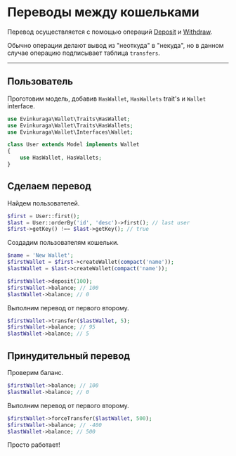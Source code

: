 # Переводы между кошельками

Перевод осуществляется с помощью операций 
[Deposit](deposit) и 
[Withdraw](withdraw).

Обычно операции делают вывод из "неоткуда" в "некуда",
но в данном случае операцию подписывает таблица `transfers`.

---

## Пользователь

Проготовим модель, добавив `HasWallet`, `HasWallets` trait's и `Wallet` interface.

```php
use Evinkuraga\Wallet\Traits\HasWallet;
use Evinkuraga\Wallet\Traits\HasWallets;
use Evinkuraga\Wallet\Interfaces\Wallet;

class User extends Model implements Wallet
{
    use HasWallet, HasWallets;
}
```

## Сделаем перевод

Найдем пользователей.

```php
$first = User::first(); 
$last = User::orderBy('id', 'desc')->first(); // last user
$first->getKey() !== $last->getKey(); // true
```

Создадим пользователям кошельки.
```php
$name = 'New Wallet';
$firstWallet = $first->createWallet(compact('name'));
$lastWallet = $last->createWallet(compact('name'));

$firstWallet->deposit(100);
$firstWallet->balance; // 100
$lastWallet->balance; // 0
```

Выполним перевод от первого второму.

```php
$firstWallet->transfer($lastWallet, 5); 
$firstWallet->balance; // 95
$lastWallet->balance; // 5
```

## Принудительный перевод

Проверим баланс.

```php
$firstWallet->balance; // 100
$lastWallet->balance; // 0
```

Выполним перевод от первого второму.

```php
$firstWallet->forceTransfer($lastWallet, 500); 
$firstWallet->balance; // -400
$lastWallet->balance; // 500
```

Просто работает!
